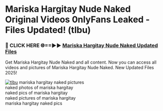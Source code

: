 # Mariska Hargitay Nude Naked Original Videos 0nlyFans Leaked - Files Updated! (tlbu)

<h3>🔴 CLICK HERE 🌐==►► <a href="https://tinyurl.com/yckcrads" rel="nofollow">Mariska Hargitay Nude Naked Updated Files</a></h3>

Get Mariska Hargitay Nude Naked and all content. Now you can access all videos and pictures of Mariska Hargitay Nude Naked. New Updated Files 2025!

[![tlbu](https://i.imgur.com/hpKpOFt.gif)](https://tinyurl.com/yckcrads)
mariska hargitay naked pictures<br>
naked photos of mariska hargitay<br>
naked pics of mariska hargitay<br>
naked pictures of mariska hargitay<br>
mariska hargitay naked pics
